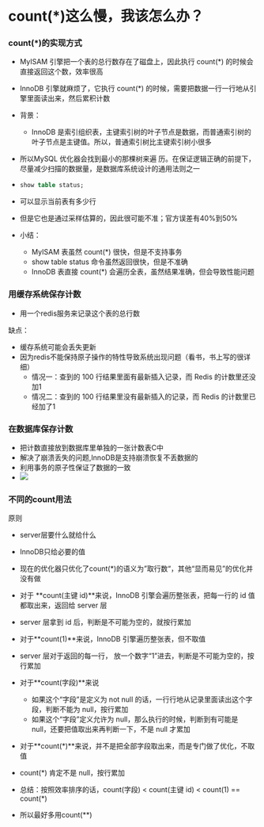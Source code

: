 # count(*)这么慢，我该怎么办？

### count(*)的实现方式

- MyISAM 引擎把一个表的总行数存在了磁盘上，因此执行 count(*) 的时候会直接返回这个数，效率很高
- InnoDB 引擎就麻烦了，它执行 count(*) 的时候，需要把数据一行一行地从引擎里面读出来，然后累积计数



- 背景：
  - InnoDB 是索引组织表，主键索引树的叶子节点是数据，而普通索引树的叶子节点是主键值。所以，普通索引树比主键索引树小很多
- 所以MySQL 优化器会找到最小的那棵树来遍 历。在保证逻辑正确的前提下，尽量减少扫描的数据量，是数据库系统设计的通用法则之一



- ```sql
  show table status;
  ```

- 可以显示当前表有多少行

- 但是它也是通过采样估算的，因此很可能不准；官方误差有40%到50%



- 小结：
  - MyISAM 表虽然 count(*) 很快，但是不支持事务
  - show table status 命令虽然返回很快，但是不准确
  - InnoDB 表直接 count(*) 会遍历全表，虽然结果准确，但会导致性能问题





### 用缓存系统保存计数

- 用一个redis服务来记录这个表的总行数



缺点：

- 缓存系统可能会丢失更新
- 因为redis不能保持原子操作的特性导致系统出现问题（看书，书上写的很详细）
  - 情况一：查到的 100 行结果里面有最新插入记录，而 Redis 的计数里还没加1
  - 情况二：查到的 100 行结果里没有最新插入的记录，而 Redis 的计数里已经加了1





### 在数据库保存计数

- 把计数直接放到数据库里单独的一张计数表C中
- 解决了崩溃丢失的问题,InnoDB是支持崩溃恢复不丢数据的
- 利用事务的原子性保证了数据的一致
- ![](会话A、B的执行时序图.png)





### 不同的count用法

原则

- server层要什么就给什么
- InnoDB只给必要的值
- 现在的优化器只优化了count(*)的语义为”取行数“，其他“显而易见”的优化并没有做



- 对于 **count(主键 id)**来说，InnoDB 引擎会遍历整张表，把每一行的 id 值都取出来，返回给 server 层
- server 层拿到 id 后，判断是不可能为空的，就按行累加



- 对于**count(1)**来说，InnoDB 引擎遍历整张表，但不取值
- server 层对于返回的每一行， 放一个数字“1”进去，判断是不可能为空的，按行累加



- 对于**count(字段)**来说
  - 如果这个“字段”是定义为 not null 的话，一行行地从记录里面读出这个字段，判断不能为 null，按行累加
  - 如果这个“字段”定义允许为 null，那么执行的时候，判断到有可能是 null，还要把值取出来再判断一下，不是 null 才累加



- 对于**count(*)**来说，并不是把全部字段取出来，而是专门做了优化，不取值
- count(*) 肯定不是 null，按行累加



- 总结：按照效率排序的话，count(字段) < count(主键 id) < count(1) == count(*)
- 所以最好多用count(**)